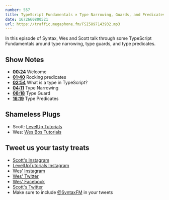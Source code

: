 ```yaml
---
number: 557
title: TypeScript Fundamentals × Type Narrowing, Guards, and Predicates
date: 1672660800521
url: https://traffic.megaphone.fm/FSI5897143932.mp3
---
```


In this episode of Syntax, Wes and Scott talk through some TypeScript Fundamentals around type narrowing, type guards, and type predicates.

## Show Notes

* **[00:24](#t=00:24)** Welcome
* **[01:40](#t=01:40)** Rocking predicates
* **[02:54](#t=02:54)** What is a type in TypeScript?
* **[04:11](#t=04:11)** Type Narrowing
* **[08:18](#t=08:18)** Type Guard
* **[16:19](#t=16:19)** Type Predicates

## Shameless Plugs

* Scott: [LevelUp Tutorials](https://levelup.video)
* Wes: [Wes Bos Tutorials](https://wesbos.com/courses)

## Tweet us your tasty treats

* [Scott's Instagram](https://www.instagram.com/stolinski/)
* [LevelUpTutorials Instagram](https://www.instagram.com/LevelUpTutorials/)
* [Wes' Instagram](https://www.instagram.com/wesbos/)
* [Wes' Twitter](https://twitter.com/wesbos)
* [Wes' Facebook](https://www.facebook.com/wesbos.developer)
* [Scott's Twitter](https://twitter.com/stolinski)
* Make sure to include [@SyntaxFM](https://twitter.com/SyntaxFM) in your tweets
